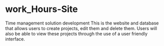 # work_Hours-Site
Time management solution development
This is the website and database that allows users to create projects, edit them and delete them. 
Users will also be able to view these projects through the use of a user friendly interface.
